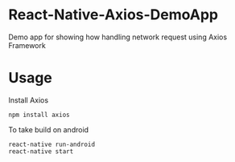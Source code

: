 # React-Native-Axios-DemoApp
Demo app for showing how handling network request using Axios Framework

# Usage

Install Axios 
```
npm install axios

```
To take build on android
```
react-native run-android
react-native start
```


